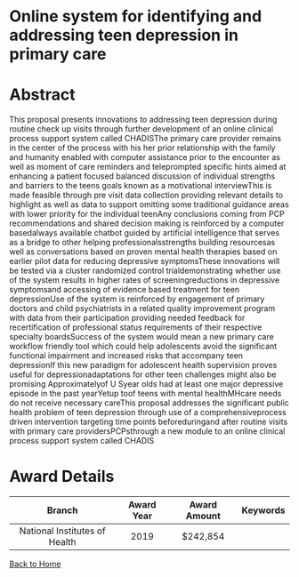 
Online system for identifying and addressing teen depression in primary care
============================================================================

# Abstract


This proposal presents innovations to addressing teen depression during routine check up visits through further development of an online clinical process support system called CHADISThe primary care provider remains in the center of the process with his her prior relationship with the family and humanity enabled with computer assistance prior to the encounter as well as moment of care reminders and teleprompted specific hints aimed at enhancing a patient focused balanced discussion of individual strengths and barriers to the teens goals known as a motivational interviewThis is made feasible through pre visit data collection providing relevant details to highlight as well as data to support omitting some traditional guidance areas with lower priority for the individual teenAny conclusions coming from PCP recommendations and shared decision making is reinforced by a computer basedalways available chatbot guided by artificial intelligence that serves as a bridge to other helping professionalsstrengths building resourcesas well as conversations based on proven mental health therapies based on earlier pilot data for reducing depressive symptomsThese innovations will be tested via a cluster randomized control trialdemonstrating whether use of the system results in higher rates of screeningreductions in depressive symptomsand accessing of evidence based treatment for teen depressionUse of the system is reinforced by engagement of primary doctors and child psychiatrists in a related quality improvement program with data from their participation providing needed feedback for recertification of professional status requirements of their respective specialty boardsSuccess of the system would mean a new primary care workflow friendly tool which could help adolescents avoid the significant functional impairment and increased risks that accompany teen depressionIf this new paradigm for adolescent health supervision proves useful for depressionadaptations for other teen challenges might also be promising Approximatelyof U Syear olds had at least one major depressive episode in the past yearYetup toof teens with mental healthMHcare needs do not receive necessary careThis proposal addresses the significant public health problem of teen depression through use of a comprehensiveprocess driven intervention targeting time points beforeduringand after routine visits with primary care providersPCPsthrough a new module to an online clinical process support system called CHADIS  

# Award Details

|Branch|Award Year|Award Amount|Keywords|
| :---: | :---: | :---: | :---: |
|National Institutes of Health|2019|$242,854||
  
  


[Back to Home](https://github.com/chrischow/dod_sbir_awards/JH/#2559)